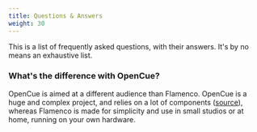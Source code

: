 ```yaml
---
title: Questions & Answers
weight: 30
---
```


This is a list of frequently asked questions, with their answers. It's by no
means an exhaustive list.

### ​What's the difference with OpenCue?

OpenCue is aimed at a different audience than Flamenco. OpenCue is a huge and
complex project, and relies on a lot of components
([source](https://www.opencue.io/docs/getting-started/)), whereas Flamenco is
made for simplicity and use in small studios or at home, running on your own
hardware.
